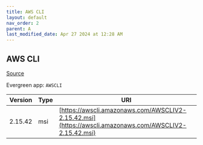 ```yaml
---
title: AWS CLI
layout: default
nav_order: 2
parent: A
last_modified_date: Apr 27 2024 at 12:28 AM
---
```


## AWS CLI

[Source](https://github.com/aws/aws-cli/)

Evergreen app: `AWSCLI`

| Version | Type | URI                                                                                                    |
| ------- | ---- | ------------------------------------------------------------------------------------------------------ |
| 2.15.42 | msi  | [https://awscli.amazonaws.com/AWSCLIV2-2.15.42.msi](https://awscli.amazonaws.com/AWSCLIV2-2.15.42.msi) |
